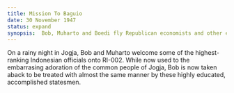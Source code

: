 ```yaml
---
title: Mission To Baguio
date: 30 November 1947 
status: expand
synopsis:  Bob, Muharto and Boedi fly Republican economists and other experts to Manila to meet with United Nations representatives in the hill town of Baguio.
---
```

On a rainy night in Jogja, Bob and Muharto welcome some of the highest-ranking Indonesian officials onto RI-002. While now used to the embarrasing adoration of the common people of Jogja, Bob is now taken aback to be treated with almost the same manner by these highly educated, accomplished statesmen. 

